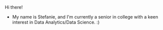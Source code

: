 Hi there!

- My name is Stefanie, and I'm currently a senior in college with a keen interest in Data Analytics/Data Science. :)
<!---
fets02/fets02 is a ✨ special ✨ repository because its `README.md` (this file) appears on your GitHub profile.
You can click the Preview link to take a look at your changes.
--->
